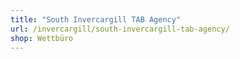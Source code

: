 ```yaml
---
title: "South Invercargill TAB Agency"
url: /invercargill/south-invercargill-tab-agency/
shop: Wettbüro
---
```

